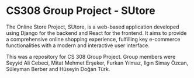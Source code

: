 # CS308 Group Project - SUtore

The Online Store Project, SUtore, is a web-based application developed using Django for the backend and React for the frontend. It aims to provide a comprehensive online shopping experience, fulfilling key e-commerce functionalities with a modern and interactive user interface.

This was a repository for CS 308 Group Project. Group members were Seyyid Ali Cebeci, Mitat Mehmet Erşeker, Furkan Yılmaz, Ilgın Simay Özcan, Süleyman Berber and Hüseyin Doğan Türk.
